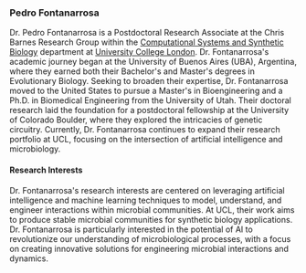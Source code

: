 ### Pedro Fontanarrosa
Dr. Pedro Fontanarrosa is a Postdoctoral Research Associate at the Chris Barnes Research Group within the [Computational Systems and Synthetic Biology](https://ucl-cssb.github.io/) department at [University College London](https://www.ucl.ac.uk/). Dr. Fontanarrosa's academic journey began at the University of Buenos Aires (UBA), Argentina, where they earned both their Bachelor's and Master's degrees in Evolutionary Biology. Seeking to broaden their expertise, Dr. Fontanarrosa moved to the United States to pursue a Master's in Bioengineering and a Ph.D. in Biomedical Engineering from the University of Utah. Their doctoral research laid the foundation for a postdoctoral fellowship at the University of Colorado Boulder, where they explored the intricacies of genetic circuitry. Currently, Dr. Fontanarrosa continues to expand their research portfolio at UCL, focusing on the intersection of artificial intelligence and microbiology.

#### Research Interests

Dr. Fontanarrosa's research interests are centered on leveraging artificial intelligence and machine learning techniques to model, understand, and engineer interactions within microbial communities. At UCL, their work aims to produce stable microbial communities for synthetic biology applications. Dr. Fontanarrosa is particularly interested in the potential of AI to revolutionize our understanding of microbiological processes, with a focus on creating innovative solutions for engineering microbial interactions and dynamics.